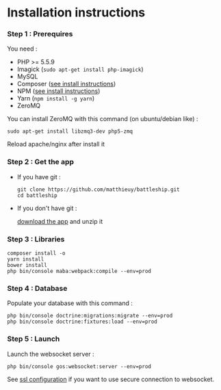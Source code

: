 Installation instructions
=========================

### Step 1 : Prerequires

You need :

- PHP >= 5.5.9
- Imagick (`sudo apt-get install php-imagick`)
- MySQL
- Composer ([see install instructions](https://getcomposer.org/download/))
- NPM ([see install instructions](https://nodejs.org/en/download/package-manager/))
- Yarn (`npm install -g yarn`)
- ZeroMQ

You can install ZeroMQ with this command (on ubuntu/debian like) :

```
sudo apt-get install libzmq3-dev php5-zmq
```

Reload apache/nginx after install it


### Step 2 : Get the app

-  If you have git :

    ```
    git clone https://github.com/matthieuy/battleship.git
    cd battleship
    ```
- If you don't have git :
 
    [download the app](https://github.com/matthieuy/battleship/releases) and unzip it 


### Step 3 : Libraries

```
composer install -o
yarn install
bower install
php bin/console maba:webpack:compile --env=prod
```

### Step 4 : Database

Populate your database with this command :

```
php bin/console doctrine:migrations:migrate --env=prod
php bin/console doctrine:fixtures:load --env=prod
```

### Step 5 : Launch

Launch the websocket server :
```
php bin/console gos:websocket:server --env=prod
```

See [ssl configuration](ssl.md) if you want to use secure connection to websocket.
